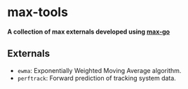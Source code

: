 # max-tools

**A collection of max externals developed using [max-go](https://github.com/256dpi/max-go)**

## Externals

- `ewma`: Exponentially Weighted Moving Average algorithm.
- `perftrack`: Forward prediction of tracking system data. 
